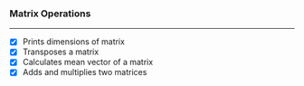 ### Matrix Operations
***
- [X] Prints dimensions of matrix
- [X] Transposes a matrix
- [X] Calculates mean vector of a matrix
- [X] Adds and multiplies two matrices
